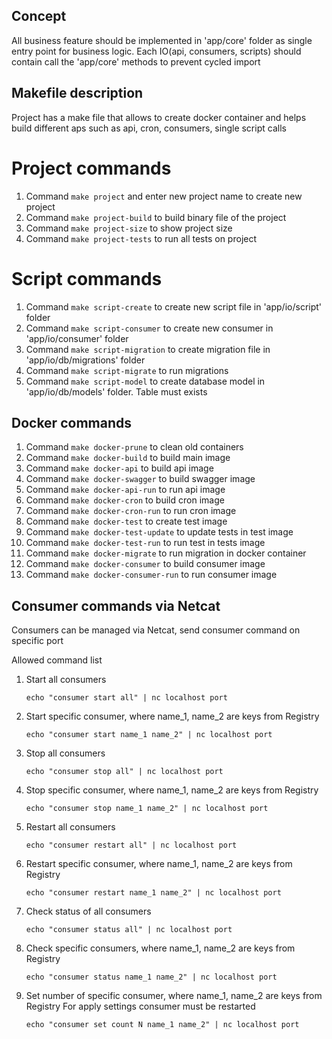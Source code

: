 ## Concept
All business feature should be implemented in 'app/core' folder as single entry point for business logic.
Each IO(api, consumers, scripts) should contain call the 'app/core' methods to prevent cycled import

## Makefile description
Project has a make file that allows to create docker container and helps build different aps such as
api, cron, consumers, single script calls

# Project commands
1. Command ```make project``` and enter new project name to create new project
2. Command ```make project-build``` to build binary file of the project
3. Command ```make project-size``` to show project size
4. Command ```make project-tests``` to run all tests on project

# Script commands
1. Command ```make script-create``` to create new script file in 'app/io/script' folder
2. Command ```make script-consumer``` to create new consumer in 'app/io/consumer' folder
3. Command ```make script-migration``` to create migration file in 'app/io/db/migrations' folder
4. Command ```make script-migrate``` to run migrations
5. Command ```make script-model``` to create database model in 'app/io/db/models' folder. Table must exists

## Docker commands
1. Command ```make docker-prune``` to clean old containers
2. Command ```make docker-build``` to build main image
3. Command ```make docker-api``` to build api image
4. Command ```make docker-swagger``` to build swagger image
5. Command ```make docker-api-run``` to run api image
6. Command ```make docker-cron``` to build cron image
6. Command ```make docker-cron-run``` to run cron image
7. Command ```make docker-test``` to create test image
8. Command ```make docker-test-update``` to update tests in test image
9. Command ```make docker-test-run``` to run test in tests image
10. Command ```make docker-migrate``` to run migration in docker container
11. Command ```make docker-consumer``` to build consumer image
12. Command ```make docker-consumer-run``` to run consumer image

## Consumer commands via Netcat
Consumers can be managed via Netcat, send consumer command on specific port

Allowed command list

1. Start all consumers
    ```
    echo "consumer start all" | nc localhost port
    ```
2. Start specific consumer, where name_1, name_2 are keys from Registry
    ```
    echo "consumer start name_1 name_2" | nc localhost port
    ```
3. Stop all consumers
    ```
    echo "consumer stop all" | nc localhost port
    ```
4. Stop specific consumer, where name_1, name_2 are keys from Registry
    ```
    echo "consumer stop name_1 name_2" | nc localhost port
    ```
5. Restart all consumers
    ```
    echo "consumer restart all" | nc localhost port
    ```
6. Restart specific consumer, where name_1, name_2 are keys from Registry
    ```
    echo "consumer restart name_1 name_2" | nc localhost port
    ```
7. Check status of all consumers
    ```
    echo "consumer status all" | nc localhost port
    ```
8. Check specific consumers, where name_1, name_2 are keys from Registry
     ```
     echo "consumer status name_1 name_2" | nc localhost port
     ```
9. Set number of specific consumer, where name_1, name_2 are keys from Registry
   For apply settings consumer must be restarted
     ```
     echo "consumer set count N name_1 name_2" | nc localhost port
     ```
